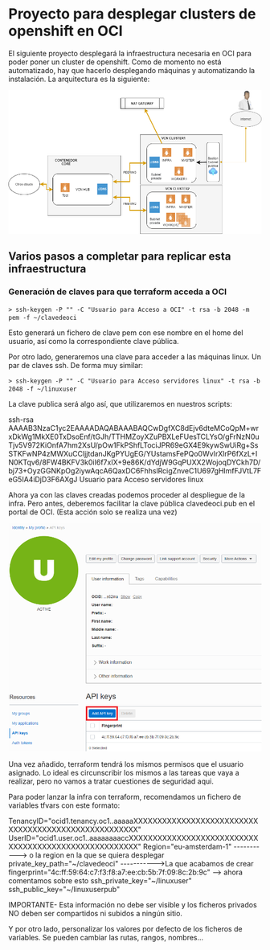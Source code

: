 <h1>Proyecto para desplegar clusters de openshift en OCI</h1>

El siguiente proyecto desplegará la infraestructura necesaria en OCI para poder poner un cluster de openshift.
Como de momento no está automatizado, hay que hacerlo desplegando máquinas y automatizando la instalación.
La arquitectura es la siguiente:

![esquema](/esquema.png)


<h2>Varios pasos a completar para replicar esta infraestructura</h2>

<h3>Generación de claves para que terraform acceda a OCI</h3>

    > ssh-keygen -P "" -C "Usuario para Acceso a OCI" -t rsa -b 2048 -m pem -f ~/clavedeoci

<p>Esto generará un fichero de clave pem con ese nombre en el home del usuario, así como la correspondiente clave pública.</p>
<p>Por otro lado, generaremos una clave para acceder a las máquinas linux. Un par de claves ssh. De forma muy similar:</p>

    > ssh-keygen -P "" -C "Usuario para Acceso servidores linux" -t rsa -b 2048 -f ~/linuxuser

La clave publica será algo así, que utilizaremos en nuestros scripts:

<p> ssh-rsa AAAAB3NzaC1yc2EAAAADAQABAAABAQCwDgfXC8dEjv6dteMCoQpM+wrxDkWg1MkXE0TxDsoEnf/tGJh/TTHMZoyXZuPBXLeFUesTCLYsO/gFrNzN0uTjv5V972KiOnfA7hm2XsU/pOw1FkPShfLTociJPR69eGX4E9kywSwUiRg+SsSTKFwNP4zMWXuCCljjtdanJKgPYUgEG/YUstamsFePQo0WvIrXlrP6fXzL+IN0KTqv6/8FW4BKFV3k0iI6f7xIX+9e86K/dYdjW9GqPUXX2WojoqDYCkh7D/bj73+OyzGGNKpOg2iywAqcA6QaxDC6FhhslRcigZnveC1U697gHlmfFJVtL7FeG5IA4iDjD3F6AXgJ Usuario para Acceso servidores linux </p>

Ahora ya con las claves creadas podemos proceder al despliegue de la infra. Pero antes, deberemos facilitar la clave pública clavedeoci.pub en el portal de OCI. (Esta acción solo se realiza una vez)

![adduser](/add_oracle_user.png)

Una vez añadido, terraform tendrá los mismos permisos que el usuario asignado. Lo ideal es circunscribir los mismos a las tareas que vaya a realizar, pero no vamos a tratar cuestiones de seguridad aqui. 

Para poder lanzar la infra con terraform, recomendamos un fichero de variables tfvars con este formato:

<p>
TenancyID="ocid1.tenancy.oc1..aaaaaXXXXXXXXXXXXXXXXXXXXXXXXXXXXXXXXXXXXXXXXXXXXXXXXXXXXX"
UserID="ocid1.user.oc1..aaaaaaaaccXXXXXXXXXXXXXXXXXXXXXXXXXXXXXXXXXXXXXXXXXXXXXXXXXXXXXX"
Region="eu-amsterdam-1"        -----------> o la region en la que se quiera desplegar
private_key_path="~/clavedeoci" ----------->La que acabamos de crear 
fingerprint="4c:ff:59:64:c7:f3:f8:a7:ee:cb:5b:7f:09:8c:2b:9c" --> ahora comentamos sobre esto
ssh_private_key="~/linuxuser"
ssh_public_key="~/linuxuserpub"
</p>
<p3>IMPORTANTE- Esta información no debe ser visible y los ficheros privados NO deben ser compartidos ni subidos a ningún sitio.</p3>

Y por otro lado, personalizar los valores por defecto de los ficheros de variables. Se pueden cambiar las rutas, rangos, nombres...




